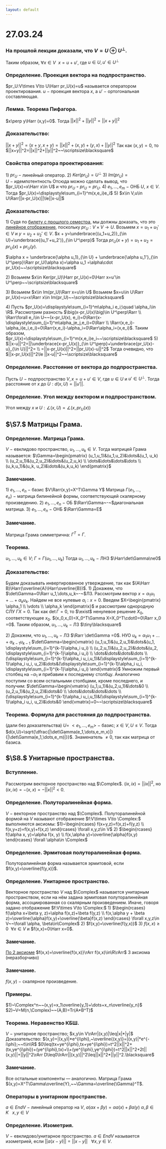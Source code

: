 ```yaml
---
layout: default
---
```

# 27.03.24

### На прошлой лекции доказали, что $V=U\oplus U^\perp$.
Таким образом, $\forall x\in V~~x=u+u'$, где $u\in U,u'\in U^\perp$

### Определение. Проекция вектора на подпространство.
$pr_U:V\times V\to U\Harr pr_U(x)=u$ называется оператором проектирования.
$u~-~$проекция вектора $x$, а $u'~-~$ортогональная составляющая.

### Лемма. Теорема Пифагора.
$x\perp y\Harr (x,y)=0$.
Тогда $||x||^2+||y||^2=||x+y||^2$

### Доказательство:
$||x+y||^2=(x+y,x+y)=||x||^2+(x,y)+(y,x)+||y||^2$
Так как $(x,y)=0$, то $||x+y||^2=||x||^2+||y||^2~~\scriptsize\blacksquare$

### Свойства оператора проектирования:
$1)$ $pr_U~-~$линейный оператор.
$2)$ $Ker(pr_U)=U^\perp$
$3)~Im(pr_U)=U~-~$идемпотентность
Отсюда можно сделать вывод, что $pr_U(x)=x\Harr x\in U$ и
что $pr_U\circ pr_U=pr_U$.
$4)~e_1,...,e_m~-~$ОНБ $U$, $x\in V$.
Тогда $pr_U(x)=\displaystyle\sum_{i=1}^m(x,e_i)e_i$
$5)$ $x\in V,u\in U\Rarr||x-pr_U(x)||\le||x-u||$

### Доказательство:
$1)$ Судя по [билету с прошлого семестра](https://www.notion.so/49-2e20ad81fc8a4c4b841ed72c89986981?pvs=21), мы должны доказать, что это [линейное отображение](https://www.notion.so/44-c6694bbe033e48f4ba13c1cd4cb7e177?pvs=21), поскольку $pr_U:V\times V\to U$.
Возьмем $x=u_1+u_1'\in V$ и $y=u_2+u_2'\in V$.
$x + y=\underbrace{(u_1+u_2)}_{\in U}+\underbrace{(u_1'+u_2')}_{\in U^\perp}$
Тогда $pr_U(x+y)=u_1+u_2=pr_U(x)+pr_U(y)$.

$\alpha x = \underbrace{\alpha u_1}_{\in U} + \underbrace{\alpha u_1'}_{\in U^\perp}\Rarr pr_U(\alpha x)=\alpha u_1 =\alpha\cdot pr_U(x)~~\scriptsize\blacksquare$

$2)$ Возьмем $x\in Ker(pr_U)\Harr pr_U(x)=0\Harr x=u'\in U^\perp~~\scriptsize\blacksquare$

$3)$ Возьмем $x\in Im(pr_U)\Rarr x=u\in U$
Возьмем $x=u\in U\Rarr pr_U(x)=u=x\Rarr x\in Im(pr_U)~~\scriptsize\blacksquare$

$4)$ Пусть $pr_U(x)=\displaystyle\sum_{i=1}^m\alpha_i e_i;\quad \alpha_i\in \R$.
Рассмотрим разность $\big(x-pr_U(x)\big)\in U^\perp\Rarr
\\
\Rarr\forall e_i\in U~~(x-pr_U(x), e_i)=0\Rarr(x-\displaystyle\sum_{j=1}^m\alpha_je_j,e_i)=0\Rarr
\\
\Rarr(x,e_i)-\alpha_i(e_i,e_i)=0\Rarr(x,e_i)-\alpha_i=0\Rarr\alpha_i=(x,e_i)$.
Таким образом, $pr_U(x)=\displaystyle\sum_{i=1}^m(x,e_i)e_i~~\scriptsize\blacksquare$
$5)$ $||x-u||^2=||\underbrace{x-pr_U(x)}_{\in U^\perp}+\underbrace{pr_U(x)-u}_{\in U}||^2=
\\
=||x-pr_U(x)||^2+||pr_U(x)-u||^2$
Тогда очевидно, что $||x-pr_U(x)||^2\le ||x-u||^2~~\scriptsize\blacksquare$

### Определение. Расстояние от вектора до подпространства.
Пусть $U~-~$подпространство $V,x=u+u'\in V$, где
$u\in U$ и $u'\in U^\perp$.
Тогда расстояние от $x$ до $U:d(x, U)=||u'||$.

### Определение. Угол между вектором и подпространством.
Угол между $x$ и $U:\angle(x,U)=\angle\big(x,pr_U(x)\big)$

## $\S7.$ Матрицы Грама.

### Определение. Матрица Грама.
$V~-~$евклидово пространство, $u_1,\dots,u_k\in V$.
Тогда матрицей Грама называется:
$\Gamma=\begin{pmatrix}
(u_1,u_1)&(u_1,u_2)&\dots&(u_1, u_k)
\\
(u_2,u_1)&(u_2,u_2)&\dots&(u_2,u_k)
\\
\dots&\dots&\dots&\dots
\\
(u_k,u_1)&(u_k, u_2)&\dots&(u_k,u_k)
\end{pmatrix}$

### Замечание. 
$1)$ $e_1,\dots,e_n~-~$базис $V\Rarr(x,y)=X^T\Gamma Y$
Матрица $\Gamma(e_1,\dots,e_n)~-~$матрица билинейной формы, соответствующей скалярному произведению.
$2)$ $e_1,\dots,e_n~-~$ОБ $\Rarr\Gamma~-~$диагональная матрица.
$3)~e_1,\dots,e_n~-~$ОНБ $\Rarr\Gamma=E$

### Замечание.
Матрица Грама симметрична: $\Gamma^T=\Gamma$.

### Теорема.
$u_1,\dots,u_k\in V;~\Gamma=\Gamma(u_1,\dots,u_k)$
Тогда $u_1,\dots,u_k~-~$ЛНЗ $\Harr\det\Gamma\ne0$

### Доказательство:
Будем доказывать инвертированное утверждение, так как
$(A\Harr B)\Harr(\overline{A}\Harr\overline{B})$.
$1)$ Докажем, что $\det\Gamma=0\Rarr u_1,\dots,u_k~-~$ЛЗ.
Рассмотрим вектор $x=\alpha_1u_1+\dots+\alpha_ku_k$.
Найдем не все нулевые $\alpha_i:x=0$.
Введем $X=\begin{pmatrix}
\alpha_1
\\
\vdots
\\
\alpha_k
\end{pmatrix}$ и рассмотрим однородную СЛУ $\Gamma X=0$.
Так как $\det\Gamma=0$, то $\exist$ ненулевое решение $X_0$, соответствующее $x_0$.
$(x_0,x_0)=X_0^T\Gamma X=X_0^T\cdot0=0\Rarr x_0 =0$.
Таким образом, $u_1,\dots,u_k~-~$ЛЗ  $\tiny\blacksquare$

$2)$ Докажем, что $u_1,\dots,u_k~-~$ЛЗ $\Rarr \det\Gamma =0$.
НУО $u_k=\alpha_1u_1+\dots+\alpha_{k-1}u_{k-1}$
$\det\Gamma=\begin{vmatrix}
(u_1,u_1)&(u_2,u_1)&\dots&(u_1, \displaystyle\sum_{i=1}^{k-1}\alpha_i u_i)
\\
(u_2,u_1)&(u_2,u_2)&\dots&(u_2, \displaystyle\sum_{i=1}^{k-1}\alpha_i u_i)
\\
\dots&\dots&\dots&\dots
\\
(\displaystyle\sum_{i=1}^{k-1}\alpha_i u_i,u_1)&(\displaystyle\sum_{i=1}^{k-1}\alpha_i u_i, u_2)&\dots&(\displaystyle\sum_{i=1}^{k-1}\alpha_i u_i, \displaystyle\sum_{i=1}^{k-1}\alpha_i u_i)
\end{vmatrix}$
Умножим первый столбец на $-\alpha_1$ и прибавим к последнему столбцу.
Аналогично поступим со всем остальными столбцами, кроме последнего, и получим:
$\det\Gamma=\begin{vmatrix}
(u_1,u_1)&(u_2,u_1)&\dots&0
\\
(u_2,u_1)&(u_2,u_2)&\dots&0
\\
\dots&\dots&\dots&\dots
\\
(\displaystyle\sum_{i=1}^{k-1}\alpha_i u_i,u_1)&(\displaystyle\sum_{i=1}^{k-1}\alpha_i u_i, u_2)&\dots&0
\end{vmatrix}=0~~\scriptsize\blacksquare$

### Теорема. Формула для расстояния до подпространства.
(дали без доказательства)
$U=~<e_1,\dots,e_m>~-~$базис; $x\in V,U\le V$.
Тогда $d(x,U)=\sqrt{\dfrac{|\det\Gamma(e_1,\dots,e_m,x)|}{|\det\Gamma(e_1,\dots,e_m)|}}$.
Знаменатель $\ne 0$, так как матрица от базиса.

## $\S8.$ Унитарные пространства.

### Вступление.
Рассмотрим векторное пространство над $\Complex$.
$(ix,ix)=||ix||^2,$ но $(ix,ix)=-(x,x)=-||x||^2<0$.

### Определение. Полуторалинейная форма.
$V~-~$векторное пространство над $\Complex$.
Полуторалинейной формой на $V$ называют отображение
$f:V\times V\to \Complex:$ выполняются аксиомы:
$1)~\begin{rcases}
f(x+y,z)=f(x,z)+f(y,z)
\\
f(x,y+z)=f(x,y)+f(x,z)
\end{rcases}
\forall x,y,z\in V$
$2)$ $\begin{rcases}
f(\alpha x, y)=\alpha f(x, y)
\\
f(x,\alpha y)=\overline{\alpha}f(x,y)
\end{rcases}
\forall \alpha\in \Complex$

### Определение. Эрмитовая полуторалинейная форма.
Полуторалинейная форма называется эрмитовой,
если $f(x,y)=\overline{f(y,x)}$.

### Определение. Унитарное пространство.
Векторное пространство $V$ над $\Complex$ называется унитарным пространством, если на нём задана эрмитовая полуторалинейная форма, ассоциированная со скалярным произведением.
Иначе, говоря задано отображение $f:V\times V\to \Complex:$
$1)$ $\begin{rcases}
f(\alpha x+\beta y, z)=\alpha f(x,z)+\beta f(y,z)
\\
f(x,\alpha y + \beta z)=\overline{\alpha}f(x,y)+\overline{\beta}f(x,z)
\end{rcases}
\forall x,y,z\in V~~\forall \alpha, \beta\in\Complex$
$2)$ $f(x,y)=\overline{f(y,x)}$
$3)$ $f(x,x)\ge0~~\forall x\in V$ и $f(x,x)=0\Harr x=0$.

### Замечание.
[По 2 аксиоме](27-03-24.md) $f(x,x)=\overline{f(x,x)}\rArr f(x,x)\in\R\rArr$ 3 аксиома (неразборчиво)

### Замечание.
$f(x,y)~-~$скалярное произведение.

### Примеры.
$1)~\Complex^n~~(x,y)=x_1\overline{y_1}+\dots+x_n\overline{y_n}$
$2)~V=M(n,\Complex)~~(A,B)=Tr(A*B^T)$

### Теорема. Неравенство КБШ.
$V~-~$унитарное пространство; $x,y\in V\rArr|(x,y)|\leq|x|*|y|$
Доказательство:
$(x,y)=|(x,y)|*e^{i\phi},~\overline{(x,y)}=|(x,y)|*e^{-i\phi};~~t\in\R$
$0\leq(tx+ye^{i\phi},tx+ye^{i\phi})=t^2||x||^2+(tx,ye^{i\phi})+(ye^{i\phi},tx)+\\+(ye^{i\phi},ye^{i\phi})=t^2||x||^2+2t||(x,y)||+||y||^2\rArr D\leq0\lrArr||(x,y)||^2\leq||x||^2*||y||^2.\blacksquare$

### Замечание.
Все остальные компоненты — аналогично.
Матрица Грама $(x,y)=X^T\Gamma\overline{Y},~~\Gamma=\overline{\Gamma}^T$.

### Операторы в унитарном пространстве.
$a\in EndV~-~$линейный оператор на $V$, $a(\alpha x+\beta y)=\alpha a(x)+\beta a(y)$
$\alpha,\beta\in K~~~x,y\in V$

### Определение. Изометрия.
$V~-~$евклидово/унитарное пространство. $a\in EndV$ называется изометрией, если $||a(x-y)||=||x-y||~~~\forall x,y\in V$.